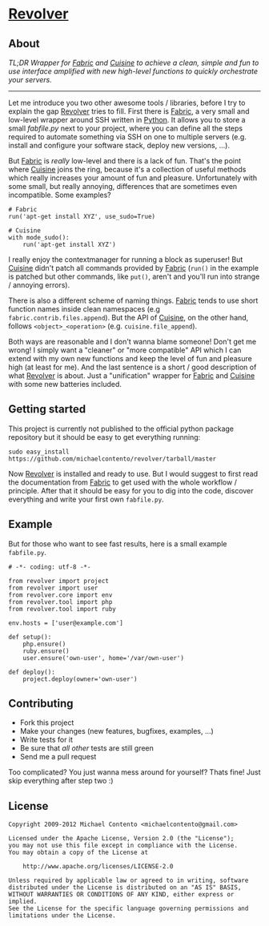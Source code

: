 # [Revolver][]

## About

*TL;DR Wrapper for [Fabric][] and [Cuisine][] to achieve a clean, simple and
fun to use interface amplified with new high-level functions to quickly 
orchestrate your servers.*

***

Let me introduce you two other awesome tools / libraries, before I try to 
explain the gap [Revolver][] tries to fill. First there is [Fabric][], a very 
small and low-level wrapper around SSH written in [Python][]. It allows you to 
store a small *fabfile.py* next to your project, where you can define all the 
steps required to automate something via SSH on one to multiple servers (e.g. 
install and configure your software stack, deploy new versions, ...). 

But [Fabric][] is *really* low-level and there is a lack of fun. That's the 
point where [Cuisine][] joins the ring, because it's a collection of useful 
methods which really increases your amount of fun and pleasure. Unfortunately 
with some small, but really annoying, differences that are sometimes even 
incompatible. Some examples? 

    # Fabric
    run('apt-get install XYZ', use_sudo=True)

    # Cuisine
    with mode_sudo():
        run('apt-get install XYZ')

I really enjoy the contextmanager for running a block as superuser! But 
[Cuisine][] didn't patch all commands provided by [Fabric][] (`run()` in the 
example is patched but other commands, like `put()`, aren't and you'll run into 
strange / annoying errors). 

There is also a different scheme of naming things. [Fabric][] tends to use short 
function names inside clean namespaces (e.g `fabric.contrib.files.append`). 
But the API of [Cuisine][], on the other hand, follows `<object>_<operation>`
(e.g. `cuisine.file_append`). 

Both ways are reasonable and I don't wanna blame someone! Don't get me wrong!
I simply want a "cleaner" or "more compatible" API which I can extend with my
own new functions and keep the level of fun and pleasure high (at least for
me). And the last sentence is a short / good description of what [Revolver][] 
is about. Just a "unification" wrapper for [Fabric][] and [Cuisine][] with some 
new batteries included.

## Getting started

This project is currently not published to the official python package 
repository but it should be easy to get everything running:

    sudo easy_install https://github.com/michaelcontento/revolver/tarball/master

Now [Revolver][] is installed and ready to use. But I would suggest to 
first read the documentation from [Fabric][] to get used with the whole 
workflow / principle. After that it should be easy for you to dig into the 
code, discover everything and write your first own `fabfile.py`. 

## Example

But for those who want to see fast results, here is a small example 
`fabfile.py`.

    # -*- coding: utf-8 -*-

    from revolver import project
    from revolver import user
    from revolver.core import env
    from revolver.tool import php
    from revolver.tool import ruby

    env.hosts = ['user@example.com']

    def setup():
        php.ensure()
        ruby.ensure()
        user.ensure('own-user', home='/var/own-user')
        
    def deploy():
        project.deploy(owner='own-user')

## Contributing

* Fork this project
* Make your changes (new features, bugfixes, examples, ...)
* Write tests for it 
* Be sure that *all other* tests are still green
* Send me a pull request

Too complicated? You just wanna mess around for yourself? Thats fine! Just 
skip everything after step two :)

## License

    Copyright 2009-2012 Michael Contento <michaelcontento@gmail.com>

    Licensed under the Apache License, Version 2.0 (the "License");
    you may not use this file except in compliance with the License.
    You may obtain a copy of the License at

        http://www.apache.org/licenses/LICENSE-2.0

    Unless required by applicable law or agreed to in writing, software
    distributed under the License is distributed on an "AS IS" BASIS,
    WITHOUT WARRANTIES OR CONDITIONS OF ANY KIND, either express or implied.
    See the License for the specific language governing permissions and
    limitations under the License.

  [Cuisine]: https://github.com/sebastien/cuisine
  [Fabric]: https://github.com/fabric/fabric
  [Python]: http://python.org
  [Revolver]: https://github.com/michaelcontento/revolver
